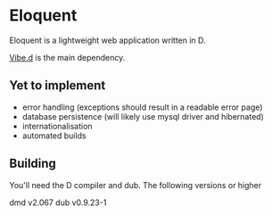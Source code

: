 # Eloquent
Eloquent is a lightweight web application written in D.

[Vibe.d](http://vibed.org) is the main dependency.

## Yet to implement
 - error handling (exceptions should result in a readable error page)
 - database persistence (will likely use mysql driver and hibernated)
 - internationalisation
 - automated builds

## Building

You'll need the D compiler and dub. The following versions or higher

dmd v2.067
dub v0.9.23-1
